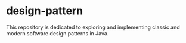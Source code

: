 # design-pattern
This repository is dedicated to exploring and implementing classic and modern software design patterns in Java.

